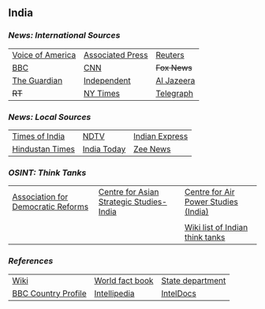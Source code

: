 ## India ##

### _News: International Sources_ ###
|   |   |   |
| --- | --- | --- |
| [Voice of America](https://www.voanews.com/search?search_api_fulltext=India&type=1&sort_by=publication_time) | [Associated Press](https://apnews.com/India) | [Reuters](https://www.reuters.com/places/india) |
| [BBC](https://www.bbc.com/news/world/asia/india) | [CNN](https://www.cnn.com/india) | ~~Fox News~~ |
| [The Guardian](https://www.theguardian.com/world/india)  | [Independent](https://www.independent.co.uk/topic/India) | [Al Jazeera](https://www.aljazeera.com/topics/country/India.html) |
| ~~RT~~ | [NY Times](https://www.nytimes.com/topic/destination/india?searchResultPosition=0) | [Telegraph](https://www.telegraph.co.uk/india/) |

### _News: Local Sources_ ###
|   |   |   |
| --- | --- | --- |
| [Times of India](https://timesofindia.indiatimes.com/india) | [NDTV](https://www.ndtv.com/india) | [Indian Express](https://indianexpress.com/section/india/) |
| [Hindustan Times](https://www.hindustantimes.com/india-news/) | [India Today](https://www.indiatoday.in/india) | [Zee News](https://zeenews.india.com/india) |

### _OSINT: Think Tanks_ ###
|  |  |  |
| --- | --- | --- |
| [Association for Democratic Reforms](https://adrindia.org/) | [Centre for Asian Strategic Studies-India](http://www.asiastudies.org/) | [Centre for Air Power Studies (India)](http://capsindia.org/) |
| []() | []() | []() |
| []() | []() | [Wiki list of Indian think tanks](https://en.wikipedia.org/wiki/List_of_think_tanks_in_India) |


### _References_ ###
|   |   |   |
| --- | --- | --- |
| [Wiki](https://en.wikipedia.org/wiki/India) | [World fact book](https://www.cia.gov/library/publications/the-world-factbook/geos/in.html) | [State department](https://www.state.gov/countries-areas/india/) |
| [BBC Country Profile](https://www.bbc.com/news/world-south-asia-12557384) | [Intellipedia](https://intellipedia.intelink.gov/wiki/India) | [IntelDocs](https://inteldocs.intelink.gov/search/folder?q=India) |
